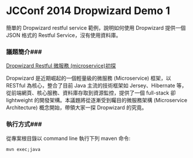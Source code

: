 JCConf 2014 Dropwizard Demo 1
===============
簡單的 Dropwizard restful service 範例，說明如何使用 Dropwizard 提供一個 JSON 格式的 Restful Service，沒有使用資料庫。 

### 議題簡介###
[Dropwizard Restful 微服務 (microservice)初探](http://jcconf.tw/intro-dropwizard-restful-micro-service.html)

Dropwizard 是近期崛起的一個輕量級的微服務 (Microservice) 框架，以 RESTful 為核心，整合了目前 Java 主流的技術框架如 Jersey、Hibernate 等，從前端網頁、核心服務、資料庫存取到資源監控，提供了一個 full-stack 卻 lightweight 的開發架構。本議題將從逐漸受到矚目的微服務架構 (Microservice Architecture) 概念開始，帶領大家一探 Dropwizard 的究竟。 

### 執行方式###
從專案根目錄以 command line 執行下列 maven 命令:

    mvn exec;java
